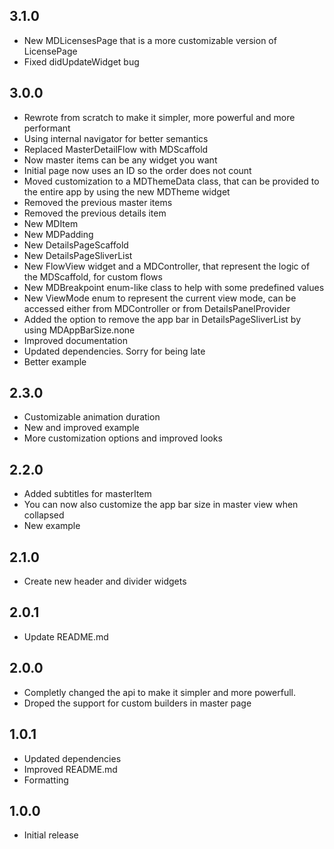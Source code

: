 ## 3.1.0
* New MDLicensesPage that is a more customizable version of LicensePage
* Fixed didUpdateWidget bug

## 3.0.0
* Rewrote from scratch to make it simpler, more powerful and more performant
* Using internal navigator for better semantics
* Replaced MasterDetailFlow with MDScaffold
* Now master items can be any widget you want
* Initial page now uses an ID so the order does not count
* Moved customization to a MDThemeData class, that can be provided to the entire app by using the new MDTheme widget
* Removed the previous master items
* Removed the previous details item
* New MDItem
* New MDPadding
* New DetailsPageScaffold
* New DetailsPageSliverList
* New FlowView widget and a MDController, that represent the logic of the MDScaffold, for custom flows
* New MDBreakpoint enum-like class to help with some predefined values
* New ViewMode enum to represent the current view mode, can be accessed either from MDController or from DetailsPanelProvider
* Added the option to remove the app bar in DetailsPageSliverList by using MDAppBarSize.none
* Improved documentation
* Updated dependencies. Sorry for being late
* Better example

## 2.3.0
* Customizable animation duration
* New and improved example
* More customization options and improved looks

## 2.2.0
* Added subtitles for masterItem
* You can now also customize the app bar size in master view when collapsed
* New example

## 2.1.0
* Create new header and divider widgets

## 2.0.1
* Update README.md

## 2.0.0
* Completly changed the api to make it simpler and more powerfull.
* Droped the support for custom builders in master page

## 1.0.1
* Updated dependencies
* Improved README.md
* Formatting

## 1.0.0

* Initial release
